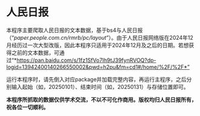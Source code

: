 # 人民日报
本程序主要爬取人民日报的文本数据，基于bs4与人民日报（“*paper.people.com.cn/rmrb/pc/layout*”）。由于人民日报网络版在2024年12月经历过一次大型改版，因此本程序只适用于2024年12月及之后的日期。若想获得之前的文本数据，可通过“*https://pan.baidu.com/s/1fz1SfVo7Ih9tJ39fynRVOQ?dp-logid=13942400140266550002&pwd=h2pu&fm=cd1#/home/%2F/%2F*”

运行本程序时，请先倒入对应package并加载完整内容，再运行主程序，之后分别输入起始（如，20250101）、结束时间（如，20250131）与存储位置即可。

**本程序所抓取的数据仅供学术交流，不以不可化作商用。版权均归人民日报所有，祝各位一切顺利。**
